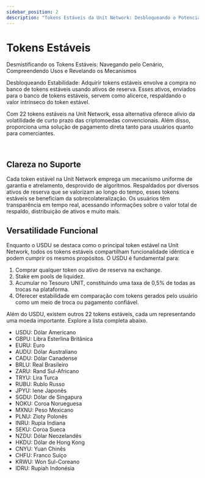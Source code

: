 ```yaml
---
sidebar_position: 2
description: "Tokens Estáveis da Unit Network: Desbloqueando o Potencial das Criptomoedas Estáveis na Economia de Tokens."
---
```


# Tokens Estáveis

Desmistificando os Tokens Estáveis: Navegando pelo Cenário, Compreendendo Usos e Revelando os Mecanismos

Desbloqueando Estabilidade: Adquirir tokens estáveis envolve a compra no banco de tokens estáveis usando ativos de reserva. Esses ativos, enviados para o banco de tokens estáveis, servem como alicerce, respaldando o valor intrínseco do token estável.

Com 22 tokens estáveis na Unit Network, essa alternativa oferece alívio da volatilidade de curto prazo das criptomoedas convencionais. Além disso, proporciona uma solução de pagamento direta tanto para usuários quanto para comerciantes.

<br />

## Clareza no Suporte

Cada token estável na Unit Network emprega um mecanismo uniforme de garantia e atrelamento, desprovido de algoritmos. Respaldados por diversos ativos de reserva que se valorizam ao longo do tempo, esses tokens estáveis se beneficiam da sobrecolateralização. Os usuários têm transparência em tempo real, acessando informações sobre o valor total de respaldo, distribuição de ativos e muito mais.

## Versatilidade Funcional

Enquanto o USDU se destaca como o principal token estável na Unit Network, todos os tokens estáveis compartilham funcionalidade idêntica e podem cumprir os mesmos propósitos. O USDU é fundamental para:

1. Comprar qualquer token ou ativo de reserva na exchange.
2. Stake em pools de liquidez.
3. Acumular no Tesouro UNIT, constituindo uma taxa de 0,5% de todas as trocas na plataforma.
4. Oferecer estabilidade em comparação com tokens gerados pelo usuário como um meio de troca ou pagamento confiável.

Além do USDU, existem outros 22 tokens estáveis, cada um representando uma moeda importante. Explore a lista completa abaixo.

- USDU: Dólar Americano
- GBPU: Libra Esterlina Britânica
- EURU: Euro
- AUDU: Dólar Australiano
- CADU: Dólar Canadense
- BRLU: Real Brasileiro
- ZARU: Rand Sul-Africano
- TRYU: Lira Turca
- RUBU: Rublo Russo
- JPYU: Iene Japonês
- SGDU: Dólar de Singapura
- NOKU: Coroa Norueguesa
- MXNU: Peso Mexicano
- PLNU: Zloty Polonês
- INRU: Rupia Indiana
- SEKU: Coroa Sueca
- NZDU: Dólar Neozelandês
- HKDU: Dólar de Hong Kong
- CNYU: Yuan Chinês
- CHFU: Franco Suíço
- KRWU: Won Sul-Coreano
- IDRU: Rupiah Indonésia

